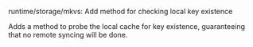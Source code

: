runtime/storage/mkvs: Add method for checking local key existence

Adds a method to probe the local cache for key existence, guaranteeing
that no remote syncing will be done.
